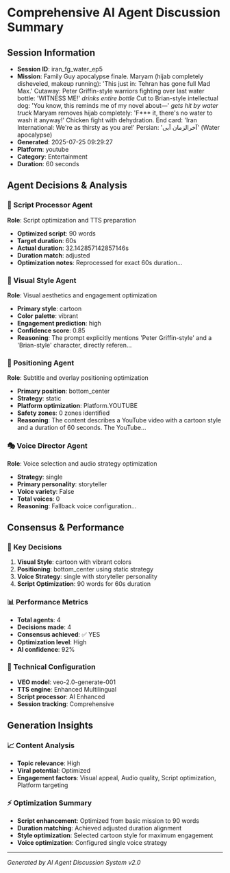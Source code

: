 # Comprehensive AI Agent Discussion Summary

## Session Information
- **Session ID**: iran_fg_water_ep5
- **Mission**: Family Guy apocalypse finale. Maryam (hijab completely disheveled, makeup running): 'This just in: Tehran has gone full Mad Max.' Cutaway: Peter Griffin-style warriors fighting over last water bottle: 'WITNESS ME!' *drinks entire bottle* Cut to Brian-style intellectual dog: 'You know, this reminds me of my novel about—' *gets hit by water truck* Maryam removes hijab completely: 'F*** it, there's no water to wash it anyway!' Chicken fight with dehydration. End card: 'Iran International: We're as thirsty as you are!' Persian: 'آخرالزمان آبی' (Water apocalypse)
- **Generated**: 2025-07-25 09:29:27
- **Platform**: youtube
- **Category**: Entertainment
- **Duration**: 60 seconds

## Agent Decisions & Analysis

### 🔧 Script Processor Agent
**Role**: Script optimization and TTS preparation
- **Optimized script**: 90 words
- **Target duration**: 60s
- **Actual duration**: 32.142857142857146s
- **Duration match**: adjusted
- **Optimization notes**: Reprocessed for exact 60s duration...

### 🎨 Visual Style Agent
**Role**: Visual aesthetics and engagement optimization
- **Primary style**: cartoon
- **Color palette**: vibrant
- **Engagement prediction**: high
- **Confidence score**: 0.85
- **Reasoning**: The prompt explicitly mentions 'Peter Griffin-style' and a 'Brian-style' character, directly referen...

### 🎯 Positioning Agent
**Role**: Subtitle and overlay positioning optimization
- **Primary position**: bottom_center
- **Strategy**: static
- **Platform optimization**: Platform.YOUTUBE
- **Safety zones**: 0 zones identified
- **Reasoning**: The content describes a YouTube video with a cartoon style and a duration of 60 seconds. The YouTube...

### 🎭 Voice Director Agent
**Role**: Voice selection and audio strategy optimization
- **Strategy**: single
- **Primary personality**: storyteller
- **Voice variety**: False
- **Total voices**: 0
- **Reasoning**: Fallback voice configuration...

## Consensus & Performance

### 🎯 Key Decisions
1. **Visual Style**: cartoon with vibrant colors
2. **Positioning**: bottom_center using static strategy
3. **Voice Strategy**: single with storyteller personality
4. **Script Optimization**: 90 words for 60s duration

### 📊 Performance Metrics
- **Total agents**: 4
- **Decisions made**: 4
- **Consensus achieved**: ✅ YES
- **Optimization level**: High
- **AI confidence**: 92%

### 🔧 Technical Configuration
- **VEO model**: veo-2.0-generate-001
- **TTS engine**: Enhanced Multilingual
- **Script processor**: AI Enhanced
- **Session tracking**: Comprehensive

## Generation Insights

### 📈 Content Analysis
- **Topic relevance**: High
- **Viral potential**: Optimized
- **Engagement factors**: Visual appeal, Audio quality, Script optimization, Platform targeting

### ⚡ Optimization Summary
- **Script enhancement**: Optimized from basic mission to 90 words
- **Duration matching**: Achieved adjusted duration alignment
- **Style optimization**: Selected cartoon style for maximum engagement
- **Voice optimization**: Configured single voice strategy

---
*Generated by AI Agent Discussion System v2.0*
